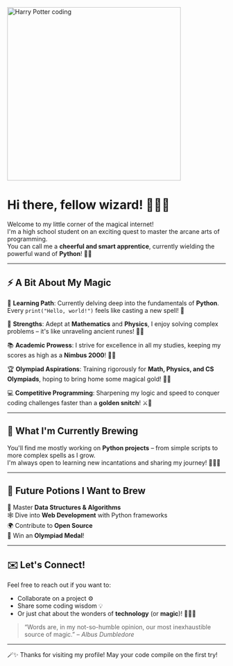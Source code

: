 <img src="https://user-images.githubusercontent.com/your-username/your-repo/main/harry_potter_coding.gif" alt="Harry Potter coding" width="400"/>

# Hi there, fellow wizard! 🧙‍♂️✨

Welcome to my little corner of the magical internet!  
I'm a high school student on an exciting quest to master the arcane arts of programming.  
You can call me a **cheerful and smart apprentice**, currently wielding the powerful wand of **Python**! 🐍🔮

---

## ⚡️ A Bit About My Magic

🧠 **Learning Path**: Currently delving deep into the fundamentals of **Python**. Every `print("Hello, world!")` feels like casting a new spell! 📜

📐 **Strengths**: Adept at **Mathematics** and **Physics**, I enjoy solving complex problems – it's like unraveling ancient runes! 🔢🔭

📚 **Academic Prowess**: I strive for excellence in all my studies, keeping my scores as high as a **Nimbus 2000**! 🧹💯

🏆 **Olympiad Aspirations**: Training rigorously for **Math, Physics, and CS Olympiads**, hoping to bring home some magical gold! 🥇✨

💻 **Competitive Programming**: Sharpening my logic and speed to conquer coding challenges faster than a **golden snitch**! ⚔️🧩

---

## 🌟 What I'm Currently Brewing

You'll find me mostly working on **Python projects** – from simple scripts to more complex spells as I grow.  
I'm always open to learning new incantations and sharing my journey! 📖👨‍💻

---

## 🔮 Future Potions I Want to Brew

🧪 Master **Data Structures & Algorithms**  
🕸️ Dive into **Web Development** with Python frameworks  
🌍 Contribute to **Open Source**  
🥇 Win an **Olympiad Medal**!

---

## ✉️ Let's Connect!

Feel free to reach out if you want to:
- Collaborate on a project ⚙️
- Share some coding wisdom 💡
- Or just chat about the wonders of **technology** (or **magic**)! 🧙‍♀️💬

> “Words are, in my not-so-humble opinion, our most inexhaustible source of magic.” – *Albus Dumbledore*

---

🪄✨ Thanks for visiting my profile! May your code compile on the first try!

